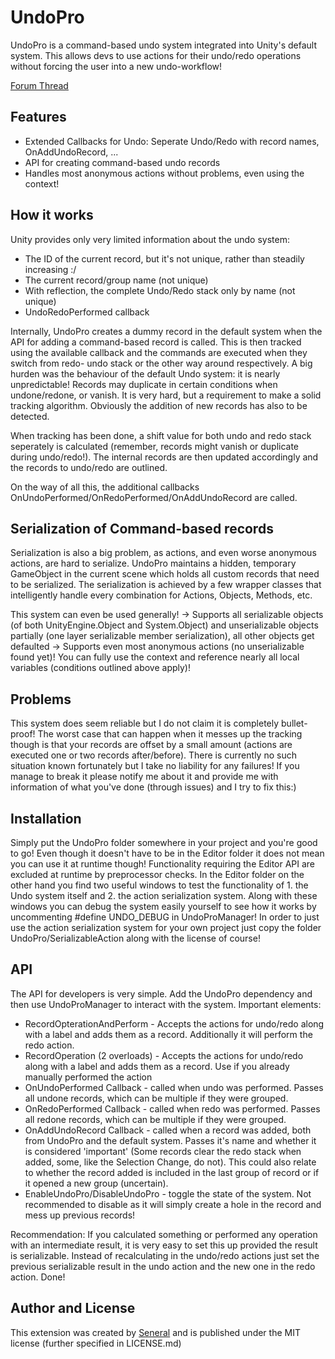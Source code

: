 # UndoPro
UndoPro is a command-based undo system integrated into Unity's default system. This allows devs to use actions for their undo/redo operations without forcing the user into a new undo-workflow!

[Forum Thread](http://forum.unity3d.com/threads/wip-open-source-undopro-command-pattern-undo-integration.406131)

## Features
- Extended Callbacks for Undo: Seperate Undo/Redo with record names, OnAddUndoRecord, ...
- API for creating command-based undo records
- Handles most anonymous actions without problems, even using the context!

## How it works
Unity provides only very limited information about the undo system:
- The ID of the current record, but it's not unique, rather than steadily increasing :/
- The current record/group name (not unique)
- With reflection, the complete Undo/Redo stack only by name (not unique)
- UndoRedoPerformed callback

Internally, UndoPro creates a dummy record in the default system when the API for adding a command-based record is called. This is then tracked using the available callback and the commands are executed when they switch from redo- undo stack or the other way around respectively.
A big hurden was the behaviour of the default Undo system: it is nearly unpredictable! Records may duplicate in certain conditions when undone/redone, or vanish. It is very hard, but a requirement to make a solid tracking algorithm. Obviously the addition of new records has also to be detected.

When tracking has been done, a shift value for both undo and redo stack seperately is calculated (remember, records might vanish or duplicate during undo/redo!). The internal records are then updated accordingly and the records to undo/redo are outlined.

On the way of all this, the additional callbacks OnUndoPerformed/OnRedoPerformed/OnAddUndoRecord are called.

## Serialization of Command-based records
Serialization is also a big problem, as actions, and even worse anonymous actions, are hard to serialize. UndoPro maintains a hidden, temporary GameObject in the current scene which holds all custom records that need to be serialized. The serialization is achieved by a few wrapper classes that intelligently handle every combination for Actions, Objects, Methods, etc.

This system can even be used generally!
-> Supports all serializable objects (of both UnityEngine.Object and System.Object) and unserializable objects partially (one layer serializable member serialization), all other objects get defaulted
-> Supports even most anonymous actions (no unserializable found yet)! You can fully use the context and reference nearly all local variables (conditions outlined above apply)!

## Problems
This system does seem reliable but I do not claim it is completely bullet-proof!
The worst case that can happen when it messes up the tracking though is that your records are offset by a small amount (actions are executed one or two records after/before). There is currently no such situation known fortunately but I take no liability for any failures!
If you manage to break it please notify me about it and provide me with information of what you've done (through issues) and I try to fix this:)

## Installation
Simply put the UndoPro folder somewhere in your project and you're good to go! Even though it doesn't have to be in the Editor folder it does not mean you can use it at runtime though! Functionality requiring the Editor API are excluded at runtime by preprocessor checks.
In the Editor folder on the other hand you find two useful windows to test the functionality of 1. the Undo system itself and 2. the action serialization system. Along with these windows you can debug the system easily yourself to see how it works by uncommenting #define UNDO_DEBUG in UndoProManager!
In order to just use the action serialization system for your own project just copy the folder UndoPro/SerializableAction along with the license of course!

## API
The API for developers is very simple.
Add the UndoPro dependency and then use UndoProManager to interact with the system. Important elements:
- RecordOpterationAndPerform - Accepts the actions for undo/redo along with a label and adds them as a record. Additionally it will perform the redo action.
- RecordOperation (2 overloads) - Accepts the actions for undo/redo along with a label and adds them as a record. Use if you already manually performed the action
- OnUndoPerformed Callback - called when undo was performed. Passes all undone records, which can be multiple if they were grouped.
- OnRedoPerformed Callback - called when redo was performed. Passes all redone records, which can be multiple if they were grouped.
- OnAddUndoRecord Callback - called when a record was added, both from UndoPro and the default system. Passes it's name and whether it is considered 'important' (Some records clear the redo stack when added, some, like the Selection Change, do not). This could also relate to whether the record added is included in the last group of record or if it opened a new group (uncertain).
- EnableUndoPro/DisableUndoPro - toggle the state of the system. Not recommended to disable as it will simply create a hole in the record and mess up previous records!

Recommendation: If you calculated something or performed any operation with an intermediate result, it is very easy to set this up provided the result is serializable. Instead of recalculating in the undo/redo actions just set the previous serializable result in the undo action and the new one in the redo action. Done!

## Author and License
This extension was created by [Seneral](https://www.seneral.dev/) and is published under the MIT license (further specified in LICENSE.md)
